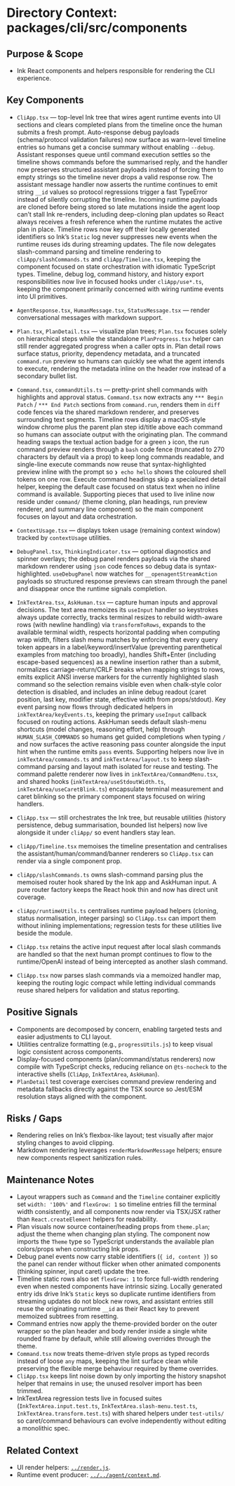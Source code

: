 # Directory Context: packages/cli/src/components

## Purpose & Scope

- Ink React components and helpers responsible for rendering the CLI experience.

## Key Components

- `CliApp.tsx` — top-level Ink tree that wires agent runtime events into UI sections and clears completed plans from the timeline once the human submits a fresh prompt. Auto-response debug payloads (schema/protocol validation failures) now surface as warn-level timeline entries so humans get a concise summary without enabling `--debug`. Assistant responses queue until command execution settles so the timeline shows commands before the summarised reply, and the handler now preserves structured assistant payloads instead of forcing them to empty strings so the timeline never drops a valid response row. The assistant message handler now asserts the runtime continues to emit string `__id` values so protocol regressions trigger a fast TypeError instead of silently corrupting the timeline.
  Incoming runtime payloads are cloned before being stored so late mutations inside the agent loop can’t stall Ink re-renders, including deep-cloning plan updates so React always receives a fresh reference when the runtime mutates the active plan in place. Timeline rows now key off their locally generated identifiers so Ink’s `Static` log never suppresses new events when the runtime reuses ids during streaming updates. The file now delegates slash-command parsing and timeline rendering to `cliApp/slashCommands.ts` and `cliApp/Timeline.tsx`, keeping the component focused on state orchestration with idiomatic TypeScript types.
  Timeline, debug log, command history, and history export responsibilities now live in focused hooks under `cliApp/use*.ts`, keeping the component primarily concerned with wiring runtime events into UI primitives.
- `AgentResponse.tsx`, `HumanMessage.tsx`, `StatusMessage.tsx` — render conversational messages with markdown support.
- `Plan.tsx`, `PlanDetail.tsx` — visualize plan trees; `Plan.tsx` focuses solely on hierarchical steps while the standalone `PlanProgress.tsx` helper can still render aggregated progress when a caller opts in. Plan detail rows surface status, priority, dependency metadata, and a truncated `command.run` preview so humans can quickly see what the agent intends to execute, rendering the metadata inline on the header row instead of a secondary bullet list.
- `Command.tsx`, `commandUtils.ts` — pretty-print shell commands with highlights and approval status. `Command.tsx` now extracts any `*** Begin Patch` / `*** End Patch` sections from `command.run`, renders them in `diff` code fences via the shared markdown renderer, and preserves surrounding text segments. Timeline rows display a macOS-style window chrome plus the parent plan step id/title above each command so humans can associate output with the originating plan. The command heading swaps the textual action badge for a green `❯` icon, the run command preview renders through a `bash` code fence (truncated to 270 characters by default via a prop) to keep long commands readable, and single-line execute commands now reuse that syntax-highlighted preview inline with the prompt so `❯ echo hello` shows the coloured shell tokens on one row. Execute command headings skip a specialized detail helper, keeping the default case focused on status text when no inline command is available. Supporting pieces that used to live inline now reside under `command/` (theme cloning, plan headings, run preview renderer, and summary line component) so the main component focuses on layout and data orchestration.
- `ContextUsage.tsx` — displays token usage (remaining context window) tracked by `contextUsage` utilities.
- `DebugPanel.tsx`, `ThinkingIndicator.tsx` — optional diagnostics and spinner overlays; the debug panel renders payloads via the shared markdown renderer using `json` code fences so debug data is syntax-highlighted. `useDebugPanel` now watches for `__openagentStreamAction` payloads so structured response previews can stream through the panel and disappear once the runtime signals completion.
- `InkTextArea.tsx`, `AskHuman.tsx` — capture human inputs and approval decisions. The text area memoizes its `useInput` handler so keystrokes always update correctly, tracks terminal resizes to rebuild width-aware rows (with newline handling) via `transformToRows`, expands to the available terminal width, respects horizontal padding when computing wrap width, filters slash menu matches by enforcing that every query token appears in a label/keyword/insertValue (preventing parenthetical examples from matching too broadly), handles Shift+Enter (including escape-based sequences) as a newline insertion rather than a submit, normalizes carriage-return/CRLF breaks when mapping strings to rows, emits explicit ANSI inverse markers for the currently highlighted slash command so the selection remains visible even when chalk-style color detection is disabled, and includes an inline debug readout (caret position, last key, modifier state, effective width from props/stdout). Key event parsing now flows through dedicated helpers in `inkTextArea/keyEvents.ts`, keeping the primary `useInput` callback focused on routing actions. AskHuman seeds default slash-menu shortcuts (model changes, reasoning effort, help) through `HUMAN_SLASH_COMMANDS` so humans get guided completions when typing `/` and now surfaces the active reasoning pass counter alongside the input hint when the runtime emits `pass` events. Supporting helpers now live in `inkTextArea/commands.ts` and `inkTextArea/layout.ts` to keep slash-command parsing and layout math isolated for reuse and testing. The command palette renderer now lives in `inkTextArea/CommandMenu.tsx`, and shared hooks (`inkTextArea/useStdoutWidth.ts`, `inkTextArea/useCaretBlink.ts`) encapsulate terminal measurement and caret blinking so the primary component stays focused on wiring handlers.
- `CliApp.tsx` — still orchestrates the Ink tree, but reusable utilities (history persistence, debug summarisation, bounded list helpers) now live alongside it under `cliApp/` so event handlers stay lean.
- `cliApp/Timeline.tsx` memoises the timeline presentation and centralises the assistant/human/command/banner renderers so `CliApp.tsx` can render via a single component prop.
- `cliApp/slashCommands.ts` owns slash-command parsing plus the memoised router hook shared by the Ink app and AskHuman input. A pure router factory keeps the React hook thin and now has direct unit coverage.
- `cliApp/runtimeUtils.ts` centralises runtime payload helpers (cloning, status normalisation, integer parsing) so `CliApp.tsx` can import them without inlining implementations; regression tests for these utilities live beside the module.

- `CliApp.tsx` retains the active input request after local slash commands are handled so that the next human prompt continues to flow to the runtime/OpenAI instead of being intercepted as another slash command.
- `CliApp.tsx` now parses slash commands via a memoized handler map, keeping the routing logic compact while letting individual commands reuse shared helpers for validation and status reporting.

## Positive Signals

- Components are decomposed by concern, enabling targeted tests and easier adjustments to CLI layout.
- Utilities centralize formatting (e.g., `progressUtils.js`) to keep visual logic consistent across components.
- Display-focused components (plan/command/status renderers) now compile with TypeScript checks, reducing reliance on `@ts-nocheck` to the interactive shells (`CliApp`, `InkTextArea`, `AskHuman`).
- `PlanDetail` test coverage exercises command preview rendering and metadata fallbacks directly against the TSX source so Jest/ESM resolution stays aligned with the component.

## Risks / Gaps

- Rendering relies on Ink’s flexbox-like layout; test visually after major styling changes to avoid clipping.
- Markdown rendering leverages `renderMarkdownMessage` helpers; ensure new components respect sanitization rules.

## Maintenance Notes

- Layout wrappers such as `Command` and the `Timeline` container explicitly set `width: '100%'` and `flexGrow: 1`
  so timeline entries fill the terminal width consistently, and all components now render via TSX/JSX rather than
  `React.createElement` helpers for readability.
- Plan visuals now source container/heading props from `theme.plan`; adjust the theme when changing plan styling. The component now imports the `Theme` type so TypeScript understands the available plan colors/props when constructing Ink props.
- Debug panel events now carry stable identifiers (`{ id, content }`) so the panel can render without flicker when
  other animated components (thinking spinner, input caret) update the tree.
- Timeline static rows also set `flexGrow: 1` to force full-width rendering even when nested components have
  intrinsic sizing. Locally generated entry ids drive Ink’s `Static` keys so duplicate runtime identifiers from
  streaming updates do not block new rows, and assistant entries still reuse the originating runtime `__id`
  as their React key to prevent memoized subtrees from resetting.
- Command entries now apply the theme-provided border on the outer wrapper so the plan header and body
  render inside a single white rounded frame by default, while still allowing overrides through the theme.
- `Command.tsx` now treats theme-driven style props as typed records instead of loose `any` maps, keeping the lint
  surface clean while preserving the flexible merge behaviour required by theme overrides.
- `CliApp.tsx` keeps lint noise down by only importing the history snapshot helper that remains in use; the unused
  resolver import has been trimmed.
- InkTextArea regression tests live in focused suites (`InkTextArea.input.test.ts`, `InkTextArea.slash-menu.test.ts`,
  `InkTextArea.transform.test.ts`) with shared helpers under `test-utils/` so caret/command behaviours can evolve
  independently without editing a monolithic spec.

## Related Context

- UI render helpers: [`../render.js`](../render.js).
- Runtime event producer: [`../../agent/context.md`](../../agent/context.md).
